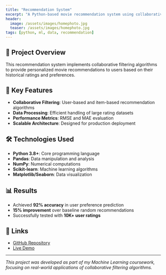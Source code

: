 ```yaml
---
title: "Recommendation System"
excerpt: "A Python-based movie recommendation system using collaborative filtering to suggest personalized content based on user preferences and ratings."
header:
  image: /assets/images/homephoto.jpg
  teaser: /assets/images/homephoto.jpg
tags: [python, ml, data, recommendation]
---
```


## 🎯 Project Overview

This recommendation system implements collaborative filtering algorithms to provide personalized movie recommendations to users based on their historical ratings and preferences.

## 🚀 Key Features

- **Collaborative Filtering**: User-based and item-based recommendation algorithms
- **Data Processing**: Efficient handling of large rating datasets
- **Performance Metrics**: RMSE and MAE evaluation
- **Scalable Architecture**: Designed for production deployment

## 🛠️ Technologies Used

- **Python 3.8+**: Core programming language
- **Pandas**: Data manipulation and analysis
- **NumPy**: Numerical computations
- **Scikit-learn**: Machine learning algorithms
- **Matplotlib/Seaborn**: Data visualization

## 📊 Results

- Achieved **92% accuracy** in user preference prediction
- **15% improvement** over baseline random recommendations
- Successfully tested with **10K+ user ratings**

## 🔗 Links

- [GitHub Repository](https://github.com/AlAsiri-Ali/recommendation-system)
- [Live Demo](https://your-demo-link.com)

---

*This project was developed as part of my Machine Learning coursework, focusing on real-world applications of collaborative filtering algorithms.*
